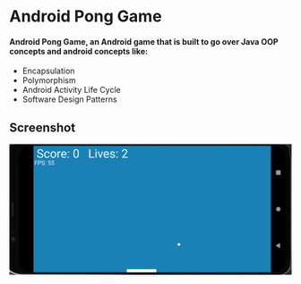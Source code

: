# Android Pong Game

#### Android Pong Game, an Android game that is built to go over Java OOP concepts and android concepts like:
 - Encapsulation
 - Polymorphism
 - Android Activity Life Cycle
 - Software Design Patterns
 
## Screenshot
![Screenshot](https://raw.githubusercontent.com/divpatel10/PongGame/master/app/src/main/res/drawable-v24/screenshot.png)

